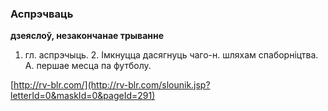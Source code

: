 ### Аспрэчваць
**дзеяслоў, незакончанае трыванне**

1. гл. аспрэчыць. 2. Імкнуцца дасягнуць чаго-н. шляхам спаборніцтва. А. першае месца па футболу.

<a rel="author">[http://rv-blr.com/](http://rv-blr.com/slounik.jsp?letterId=0&maskId=0&pageId=291)</a>
